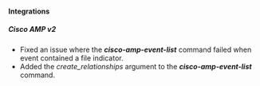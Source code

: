 
#### Integrations

##### Cisco AMP v2

- Fixed an issue where the ***cisco-amp-event-list*** command failed when event contained a file indicator.
- Added the *create_relationships* argument to the ***cisco-amp-event-list*** command.
